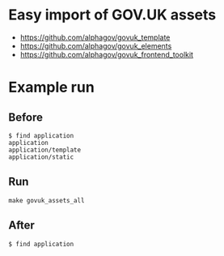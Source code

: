 # Easy import of GOV.UK assets

- https://github.com/alphagov/govuk_template
- https://github.com/alphagov/govuk_elements
- https://github.com/alphagov/govuk_frontend_toolkit


# Example run

## Before

    $ find application
    application
    application/template
    application/static

## Run

    make govuk_assets_all

## After

    $ find application


